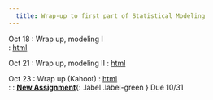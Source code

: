 ```yaml
---
  title: Wrap-up to first part of Statistical Modeling   
---
```

  
Oct 18
: Wrap up, modeling I   
  : [html](https://jlacasa.github.io/stat705_fall2024/classes/day25_10182024)  

Oct 21
: Wrap up, modeling II
  : [html](https://jlacasa.github.io/stat705_fall2024/classes/day26_10212024)  
  
Oct 23
: Wrap up (Kahoot)
  : [html](https://jlacasa.github.io/stat705_fall2024/classes/day27_10232024)  
: []()
  : **[New Assignment](https://jlacasa.github.io/stat705_fall2024/assignments/hw4)**{: .label .label-green } Due 10/31  

